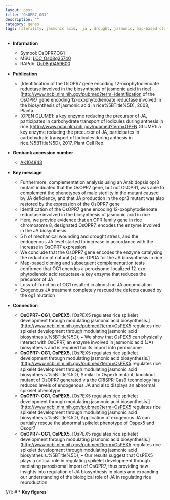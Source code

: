 ```yaml
---
layout: post
title: "OsOPR7,OG1"
description: ""
category: genes
tags: [sterility, jasmonic acid,  ja , drought, jasmonic, map-based cloning, JA]
---
```


* **Information**  
    + Symbol: OsOPR7,OG1  
    + MSU: [LOC_Os08g35740](http://rice.plantbiology.msu.edu/cgi-bin/ORF_infopage.cgi?orf=LOC_Os08g35740)  
    + RAPdb: [Os08g0459600](http://rapdb.dna.affrc.go.jp/viewer/gbrowse_details/irgsp1?name=Os08g0459600)  

* **Publication**  
    + [Identification of the OsOPR7 gene encoding 12-oxophytodienoate reductase involved in the biosynthesis of jasmonic acid in rice](http://www.ncbi.nlm.nih.gov/pubmed?term=Identification of the OsOPR7 gene encoding 12-oxophytodienoate reductase involved in the biosynthesis of jasmonic acid in rice%5BTitle%5D), 2008, Planta.
    + [OPEN GLUME1: a key enzyme reducing the precursor of JA, participates in carbohydrate transport of lodicules during anthesis in rice.](http://www.ncbi.nlm.nih.gov/pubmed?term=OPEN GLUME1: a key enzyme reducing the precursor of JA, participates in carbohydrate transport of lodicules during anthesis in rice.%5BTitle%5D), 2017, Plant Cell Rep.

* **Genbank accession number**  
    + [AK104843](http://www.ncbi.nlm.nih.gov/nuccore/AK104843)

* **Key message**  
    + Furthermore, complementation analysis using an Arabidopsis opr3 mutant indicated that the OsOPR7 gene, but not OsOPR1, was able to complement the phenotypes of male sterility in the mutant caused by JA deficiency, and that JA production in the opr3 mutant was also restored by the expression of the OsOPR7 gene
    + Identification of the OsOPR7 gene encoding 12-oxophytodienoate reductase involved in the biosynthesis of jasmonic acid in rice
    + Here, we provide evidence that an OPR family gene in rice chromosome 8, designated OsOPR7, encodes the enzyme involved in the JA biosynthesis
    + 5 h of mechanical wounding and drought stress, and the endogenous JA level started to increase in accordance with the increase in OsOPR7 expression
    + We conclude that the OsOPR7 gene encodes the enzyme catalysing the reduction of natural (+)-cis-OPDA for the JA biosynthesis in rice
    + Map-based cloning and subsequent complementation tests confirmed that OG1 encodes a peroxisome-localized 12-oxo-phytodienoic acid reductase-a key enzyme that reduces the precursor of JA
    + Loss-of-function of OG1 resulted in almost no JA accumulation
    + Exogenous JA treatment completely rescued the defects caused by the og1 mutation

* **Connection**  
    + __OsOPR7~OG1__, __OsPEX5__, [OsPEX5 regulates rice spikelet development through modulating jasmonic acid biosynthesis.](http://www.ncbi.nlm.nih.gov/pubmed?term=OsPEX5 regulates rice spikelet development through modulating jasmonic acid biosynthesis.%5BTitle%5D),  • We show that OsPEX5 can physically interact with OsOPR7, an enzyme involved in jasmonic acid (JA) biosynthesis and is required for its import into peroxisome
    + __OsOPR7~OG1__, __OsPEX5__, [OsPEX5 regulates rice spikelet development through modulating jasmonic acid biosynthesis.](http://www.ncbi.nlm.nih.gov/pubmed?term=OsPEX5 regulates rice spikelet development through modulating jasmonic acid biosynthesis.%5BTitle%5D),  Similar to Ospex5 mutant, knockout mutant of OsOPR7 generated via the CRISPR-Cas9 technology has reduced levels of endogenous JA and also displays an abnormal spikelet phenotype
    + __OsOPR7~OG1__, __OsPEX5__, [OsPEX5 regulates rice spikelet development through modulating jasmonic acid biosynthesis.](http://www.ncbi.nlm.nih.gov/pubmed?term=OsPEX5 regulates rice spikelet development through modulating jasmonic acid biosynthesis.%5BTitle%5D),  Application of exogenous JA can partially rescue the abnormal spikelet phenotype of Ospex5 and Osopr7
    + __OsOPR7~OG1__, __OsPEX5__, [OsPEX5 regulates rice spikelet development through modulating jasmonic acid biosynthesis.](http://www.ncbi.nlm.nih.gov/pubmed?term=OsPEX5 regulates rice spikelet development through modulating jasmonic acid biosynthesis.%5BTitle%5D),  • Our results suggest that OsPEX5 plays a critical role in regulating spikelet development through mediating peroxisomal import of OsOPR7, thus providing new insights into regulation of JA biosynthesis in plants and expanding our understanding of the biological role of JA in regulating rice reproduction

[//]: # * **Key figures**  


